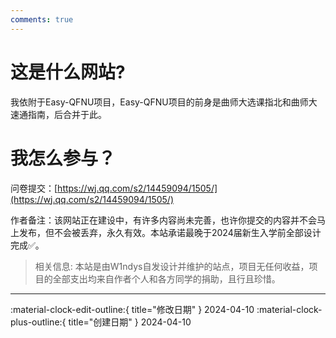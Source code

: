 ```yaml
---
comments: true
---
```


# 这是什么网站?

我依附于Easy-QFNU项目，Easy-QFNU项目的前身是曲师大选课指北和曲师大速通指南，后合并于此。

# 我怎么参与？

问卷提交：[https://wj.qq.com/s2/14459094/1505/](https://wj.qq.com/s2/14459094/1505/)

作者备注：该网站正在建设中，有许多内容尚未完善，也许你提交的内容并不会马上发布，但不会被丢弃，永久有效。本站承诺最晚于2024届新生入学前全部设计完成✅。

> 相关信息: 本站是由W1ndys自发设计并维护的站点，项目无任何收益，项目的全部支出均来自作者个人和各方同学的捐助，且行且珍惜。


---

:material-clock-edit-outline:{ title="修改日期" } 2024-04-10
:material-clock-plus-outline:{ title="创建日期" } 2024-04-10
